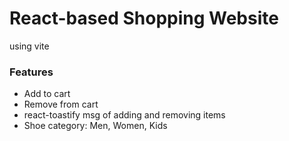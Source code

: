 # React-based Shopping Website

using vite

### Features
- Add to cart
- Remove from cart
- react-toastify msg of adding and removing items
- Shoe category: Men, Women, Kids
